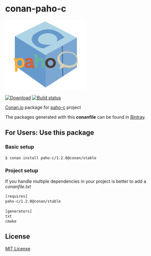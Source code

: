 # conan-paho-c

![conan-paho-c image](/images/conan-paho-c.png)

[![Download](https://api.bintray.com/packages/conan-community/conan/paho-c%3Aconan/images/download.svg)](https://bintray.com/conan-community/conan/paho-c%3Aconan/_latestVersion)
[![Build status](https://ci.appveyor.com/api/projects/status/jyeh443gn0l0f3bi/branch/stable/1.2.0?svg=true)](https://ci.appveyor.com/project/danimtb/conan-paho-c/branch/stable/1.2.0)

[Conan.io](https://conan.io) package for [paho-c](https://bitbucket.org/paho-c/paho-c) project

The packages generated with this **conanfile** can be found in [Bintray](https://bintray.com/conan-community/conan/paho-c%3Aconan).

## For Users: Use this package

### Basic setup

    $ conan install paho-c/1.2.0@conan/stable

### Project setup

If you handle multiple dependencies in your project is better to add a *conanfile.txt*

    [requires]
    paho-c/1.2.0@conan/stable

    [generators]
    txt
    cmake

## License

[MIT License](LICENSE)

